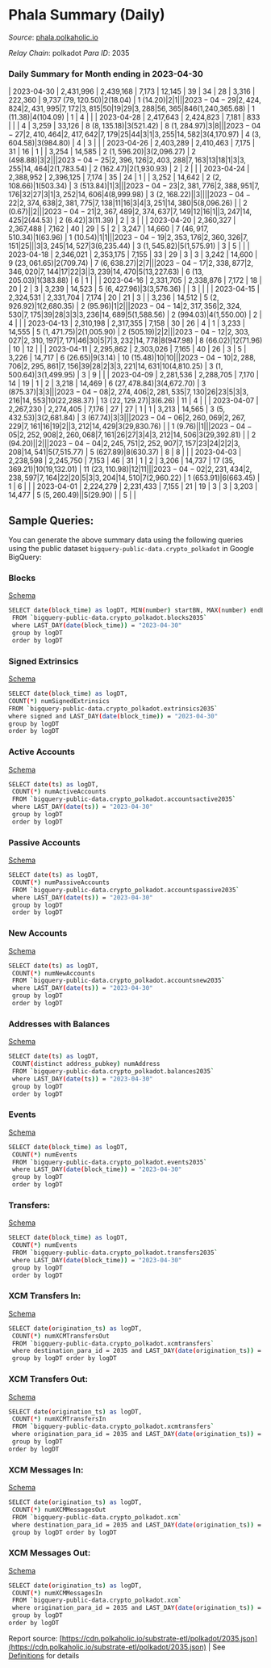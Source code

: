 # Phala Summary (Daily)

_Source_: [phala.polkaholic.io](https://phala.polkaholic.io)

*Relay Chain*: polkadot
*Para ID*: 2035



### Daily Summary for Month ending in 2023-04-30


| 2023-04-30 | 2,431,996 | 2,439,168 | 7,173 | 12,145 | 39 | 34 | 28 | 3,316 | 222,360 | 9,737 ($79,120.50) | 2 ($18.04) | 1 ($14.20) | 2 | 1 |  |
| 2023-04-29 | 2,424,824 | 2,431,995 | 7,172 | 3,815 | 50 | 19 | 29 | 3,288 | 56,365 | 846 ($1,240,365.68) | 1 ($11.38) | 4 ($104.09) | 1 | 4 |  |
| 2023-04-28 | 2,417,643 | 2,424,823 | 7,181 | 833 |  |  | 4 | 3,259 | 33,126 | 8 ($8,135.18) | 3 ($521.42) | 8 ($1,284.97) | 3 | 8 |  |
| 2023-04-27 | 2,410,464 | 2,417,642 | 7,179 | 25 | 44 | 3 | 1 | 3,255 | 14,582 | 3 ($4,170.97) | 4 ($3,604.58) | 3 ($984.80) | 4 | 3 |  |
| 2023-04-26 | 2,403,289 | 2,410,463 | 7,175 | 31 | 16 | 1 |  | 3,254 | 14,585 | 2 ($1,596.20) | 3 ($2,096.27) | 2 ($498.88) | 3 | 2 |  |
| 2023-04-25 | 2,396,126 | 2,403,288 | 7,163 | 13 | 18 | 1 | 3 | 3,255 | 14,464 | 2 ($1,783.54) | 2 ($162.47) | 2 ($1,930.93) | 2 | 2 |  |
| 2023-04-24 | 2,388,952 | 2,396,125 | 7,174 | 35 | 24 | 1 |  | 3,252 | 14,642 | 2 ($2,108.66) | 1 ($503.34) | 3 ($513.84) | 1 | 3 |  |
| 2023-04-23 | 2,381,776 | 2,388,951 | 7,176 | 32 | 27 | 3 | 1 | 3,252 | 14,606 | 4 ($8,999.98) | 3 ($2,168.22) |   | 3 |  |  |
| 2023-04-22 | 2,374,638 | 2,381,775 | 7,138 | 11 | 16 | 3 | 4 | 3,251 | 14,380 | 5 ($8,096.26) |   | 2 ($0.67) |  | 2 |  |
| 2023-04-21 | 2,367,489 | 2,374,637 | 7,149 | 12 | 16 | 1 |  | 3,247 | 14,425 | 2 ($44.53) | 2 ($6.42) | 3 ($11.39) | 2 | 3 |  |
| 2023-04-20 | 2,360,327 | 2,367,488 | 7,162 | 40 | 29 | 5 | 2 | 3,247 | 14,660 | 7 ($46,917,510.34) | 1 ($63.96) | 1 ($10.54) | 1 | 1 |  |
| 2023-04-19 | 2,353,176 | 2,360,326 | 7,151 | 25 |  |  | 3 | 3,245 | 14,527 | 3 ($6,235.44) | 3 ($1,545.82) | 5 ($1,575.91) | 3 | 5 |  |
| 2023-04-18 | 2,346,021 | 2,353,175 | 7,155 | 33 | 29 | 3 | 3 | 3,242 | 14,600 | 9 ($23,061.65) | 2 ($709.74) | 7 ($6,638.27) | 2 | 7 |  |
| 2023-04-17 | 2,338,877 | 2,346,020 | 7,144 | 17 | 22 | 3 |  | 3,239 | 14,470 | 5 ($13,227.63) | 6 ($13,205.03) | 1 ($383.88) | 6 | 1 |  |
| 2023-04-16 | 2,331,705 | 2,338,876 | 7,172 | 18 | 20 | 2 | 3 | 3,239 | 14,523 | 5 ($6,427.96) | 3 ($3,576.36) |   | 3 |  |  |
| 2023-04-15 | 2,324,531 | 2,331,704 | 7,174 | 20 | 21 | 3 |  | 3,236 | 14,512 | 5 ($2,926.92) | 1 ($2,680.35) | 2 ($95.96) | 1 | 2 |  |
| 2023-04-14 | 2,317,356 | 2,324,530 | 7,175 | 39 | 28 | 3 | 3 | 3,236 | 14,689 | 5 ($1,588.56) | 2 ($994.03) | 4 ($1,550.00) | 2 | 4 |  |
| 2023-04-13 | 2,310,198 | 2,317,355 | 7,158 | 30 | 26 | 4 | 1 | 3,233 | 14,555 | 5 ($1,471.75) | 2 ($1,005.90) | 2 ($505.19) | 2 | 2 |  |
| 2023-04-12 | 2,303,027 | 2,310,197 | 7,171 | 46 | 30 | 5 | 7 | 3,232 | 14,778 | 8 ($947.98) | 8 ($66.02) | 12 ($71.96) | 10 | 12 |  |
| 2023-04-11 | 2,295,862 | 2,303,026 | 7,165 | 40 | 26 | 3 | 5 | 3,226 | 14,717 | 6 ($26.65) | 9 ($3.14) | 10 ($15.48) | 10 | 10 |  |
| 2023-04-10 | 2,288,706 | 2,295,861 | 7,156 | 39 | 28 | 2 | 3 | 3,221 | 14,631 | 10 ($4,810.25) | 3 ($1,500.64) | 3 ($1,499.95) | 3 | 9 |  |
| 2023-04-09 | 2,281,536 | 2,288,705 | 7,170 | 14 | 19 | 1 | 2 | 3,218 | 14,469 | 6 ($27,478.84) | 3 ($4,672.70) | 3 ($875.37) | 3 | 3 |  |
| 2023-04-08 | 2,274,406 | 2,281,535 | 7,130 | 26 | 23 | 5 | 3 | 3,216 | 14,553 | 10 ($22,288.37) | 13 ($22,129.27) | 3 ($6.26) | 11 | 4 |  |
| 2023-04-07 | 2,267,230 | 2,274,405 | 7,176 | 27 | 27 | 1 | 1 | 3,213 | 14,565 | 3 ($5,432.53) | 3 ($2,681.84) | 3 ($67.74) | 3 | 3 |  |
| 2023-04-06 | 2,260,069 | 2,267,229 | 7,161 | 16 | 19 | 2 |  | 3,212 | 14,429 | 3 ($29,830.76) |   | 1 ($9.76) |  | 1 |  |
| 2023-04-05 | 2,252,908 | 2,260,068 | 7,161 | 26 | 27 | 3 | 4 | 3,212 | 14,506 | 3 ($29,392.81) |   | 2 ($94.20) |  | 2 |  |
| 2023-04-04 | 2,245,751 | 2,252,907 | 7,157 | 23 | 24 | 2 | 2 | 3,208 | 14,541 | 5 ($7,515.77) | 5 ($627.89) | 8 ($630.37) | 8 | 8 |  |
| 2023-04-03 | 2,238,598 | 2,245,750 | 7,153 | 46 | 31 | 1 | 2 | 3,206 | 14,737 | 17 ($35,369.21) | 10 ($19,132.01) | 11 ($23,110.98) | 12 | 11 |  |
| 2023-04-02 | 2,231,434 | 2,238,597 | 7,164 | 22 | 20 | 5 | 3 | 3,204 | 14,510 | 7 ($2,960.22) | 1 ($653.91) | 6 ($663.45) | 1 | 6 |  |
| 2023-04-01 | 2,224,279 | 2,231,433 | 7,155 | 21 | 19 | 3 | 3 | 3,203 | 14,477 | 5 ($5,260.49) |   | 5 ($29.90) |  | 5 |  |

## Sample Queries:
You can generate the above summary data using the following queries using the public dataset `bigquery-public-data.crypto_polkadot` in Google BigQuery:


### Blocks 

[Schema](https://github.com/colorfulnotion/substrate-etl/blob/main/schema/blocks.json)

```bash
SELECT date(block_time) as logDT, MIN(number) startBN, MAX(number) endBN, COUNT(*) numBlocks 
 FROM `bigquery-public-data.crypto_polkadot.blocks2035`  
 where LAST_DAY(date(block_time)) = "2023-04-30" 
 group by logDT 
 order by logDT
```

### Signed Extrinsics 

[Schema](https://github.com/colorfulnotion/substrate-etl/blob/main/schema/extrinsics.json)

```bash
SELECT date(block_time) as logDT, 
COUNT(*) numSignedExtrinsics 
FROM `bigquery-public-data.crypto_polkadot.extrinsics2035`  
where signed and LAST_DAY(date(block_time)) = "2023-04-30" 
group by logDT 
order by logDT
```

### Active Accounts 

[Schema](https://github.com/colorfulnotion/substrate-etl/blob/main/schema/accountsactive.json)

```bash
SELECT date(ts) as logDT, 
 COUNT(*) numActiveAccounts 
 FROM `bigquery-public-data.crypto_polkadot.accountsactive2035` 
 where LAST_DAY(date(ts)) = "2023-04-30" 
 group by logDT 
 order by logDT
```

### Passive Accounts 

[Schema](https://github.com/colorfulnotion/substrate-etl/blob/main/schema/accountspassive.json)

```bash
SELECT date(ts) as logDT, 
 COUNT(*) numPassiveAccounts 
 FROM `bigquery-public-data.crypto_polkadot.accountspassive2035` 
 where LAST_DAY(date(ts)) = "2023-04-30" 
 group by logDT 
 order by logDT
```

### New Accounts 

[Schema](https://github.com/colorfulnotion/substrate-etl/blob/main/schema/accountsnew.json)

```bash
SELECT date(ts) as logDT, 
 COUNT(*) numNewAccounts 
 FROM `bigquery-public-data.crypto_polkadot.accountsnew2035` 
 where LAST_DAY(date(ts)) = "2023-04-30" 
 group by logDT
 order by logDT
```

### Addresses with Balances 

[Schema](https://github.com/colorfulnotion/substrate-etl/blob/main/schema/balances.json)

```bash
SELECT date(ts) as logDT,
 COUNT(distinct address_pubkey) numAddress 
 FROM `bigquery-public-data.crypto_polkadot.balances2035` 
 where LAST_DAY(date(ts)) = "2023-04-30" 
 group by logDT 
 order by logDT
```

### Events 

[Schema](https://github.com/colorfulnotion/substrate-etl/blob/main/schema/events.json)

```bash
SELECT date(block_time) as logDT, 
 COUNT(*) numEvents 
 FROM `bigquery-public-data.crypto_polkadot.events2035` 
 where LAST_DAY(date(block_time)) = "2023-04-30" 
 group by logDT 
 order by logDT
```

### Transfers:

[Schema](https://github.com/colorfulnotion/substrate-etl/blob/main/schema/transfers.json)

```bash
SELECT date(block_time) as logDT, 
 COUNT(*) numEvents 
 FROM `bigquery-public-data.crypto_polkadot.transfers2035` 
 where LAST_DAY(date(block_time)) = "2023-04-30" 
 group by logDT 
 order by logDT
```

### XCM Transfers In: 

[Schema](https://github.com/colorfulnotion/substrate-etl/blob/main/schema/xcmtransfers.json)

```bash
SELECT date(origination_ts) as logDT, 
 COUNT(*) numXCMTransfersOut 
 FROM `bigquery-public-data.crypto_polkadot.xcmtransfers` 
 where destination_para_id = 2035 and LAST_DAY(date(origination_ts)) = "2023-04-30" 
 group by logDT order by logDT
```

### XCM Transfers Out: 

[Schema](https://github.com/colorfulnotion/substrate-etl/blob/main/schema/xcmtransfers.json)

```bash
SELECT date(origination_ts) as logDT, 
 COUNT(*) numXCMTransfersIn 
 FROM `bigquery-public-data.crypto_polkadot.xcmtransfers` 
 where origination_para_id = 2035 and LAST_DAY(date(origination_ts)) = "2023-04-30" 
 group by logDT 
order by logDT
```

### XCM Messages In: 

[Schema](https://github.com/colorfulnotion/substrate-etl/blob/main/schema/xcm.json)

```bash
SELECT date(origination_ts) as logDT, 
 COUNT(*) numXCMMessagesOut 
 FROM `bigquery-public-data.crypto_polkadot.xcm` 
 where destination_para_id = 2035 and LAST_DAY(date(origination_ts)) = "2023-04-30" 
 group by logDT order by logDT
```

### XCM Messages Out: 

[Schema](https://github.com/colorfulnotion/substrate-etl/blob/main/schema/xcm.json)

```bash
SELECT date(origination_ts) as logDT, 
 COUNT(*) numXCMMessagesIn 
 FROM `bigquery-public-data.crypto_polkadot.xcm` 
 where origination_para_id = 2035 and LAST_DAY(date(origination_ts)) = "2023-04-30" 
 group by logDT 
order by logDT
```


Report source: [https://cdn.polkaholic.io/substrate-etl/polkadot/2035.json](https://cdn.polkaholic.io/substrate-etl/polkadot/2035.json) | See [Definitions](/DEFINITIONS.md) for details
